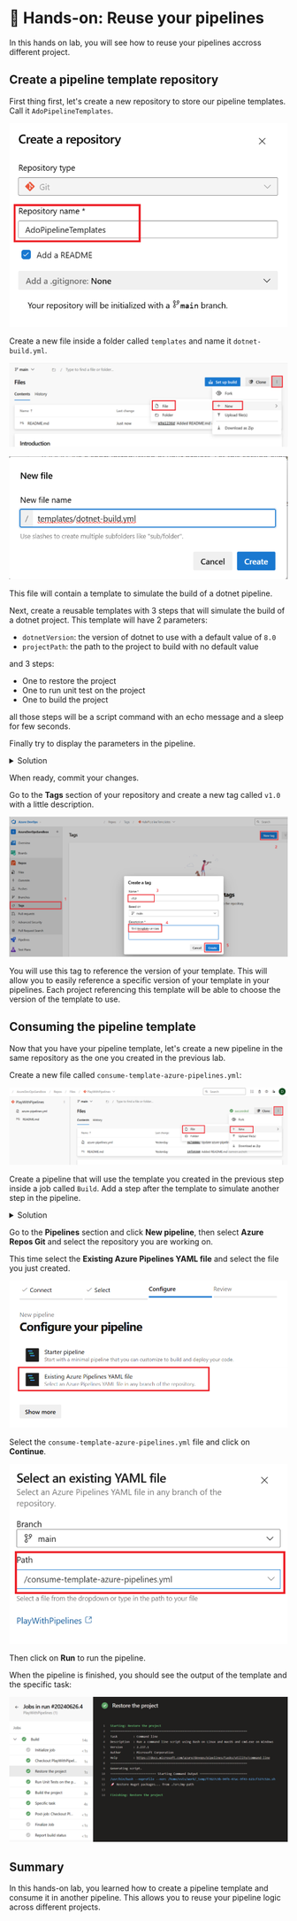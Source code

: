 # 🔨 Hands-on: Reuse your pipelines

In this hands on lab, you will see how to reuse your pipelines accross different project.

## Create a pipeline template repository

First thing first, let's create a new repository to store our pipeline templates. Call it `AdoPipelineTemplates`.

![Create a new pipeline template](assets/ado-pipeline-template.png)

Create a new file inside a folder called `templates` and name it `dotnet-build.yml`.

![Select new file](assets/create-file-repo-template.png)

![Name the file](assets/define-template-file.png)

This file will contain a template to simulate the build of a dotnet pipeline.

Next, create a reusable templates with 3 steps that will simulate the build of a dotnet project.
This template will have 2 parameters:
- `dotnetVersion`: the version of dotnet to use with a default value of `8.0`
- `projectPath`: the path to the project to build with no default value

and 3 steps:
- One to restore the project
- One to run unit test on the project
- One to build the project

all those steps will be a script command with an echo message and a sleep for few seconds.

Finally try to display the parameters in the pipeline.

<details>
<summary>Solution</summary>

```YAML
parameters:
  - name: dotnetVersion
    type: string
    default: '8.0'
  - name: projectPath
    type: string

steps:
- script: |
    echo "🚀 Restore Nuget packages... from ${{ parameters.projectPath }}"
    sleep 1
  displayName: 'Restore the project'

- script: |
    echo "🚀 Run Unit Tests..."
    sleep 3
  displayName: 'Run Unit Tests on the project'

- script: |
    echo "🔨 Build the project using ${{ parameters.dotnetVersion }}"
    sleep 3
  displayName: 'Build the project'
```
</details>

When ready, commit your changes.

Go to the **Tags** section of your repository and create a new tag called `v1.0` with a little description.

![Create a new tag](assets/create-new-tag.png)

You will use this tag to reference the version of your template. This will allow you to easily reference a specific version of your template in your pipelines. Each project referencing this template will be able to choose the version of the template to use.

## Consuming the pipeline template

Now that you have your pipeline template, let's create a new pipeline in the same repository as the one you created in the previous lab.

Create a new file called `consume-template-azure-pipelines.yml`:

![Create new pipeline](assets/create-new-pipeline-for-consumtion.png)

Create a pipeline that will use the template you created in the previous step inside a job called `Build`. Add a step after the template to simulate another step in the pipeline.

<details>
<summary>Solution</summary>

```YAML
trigger: none

resources:
  repositories:
    - repository: templates
      type: git
      name: AdoPipelineTemplates
      ref: 'refs/tags/v1.0'

jobs:
  - job:
    displayName: Build
    pool:
      vmImage: 'ubuntu-latest'
    steps:
        - template: templates/dotnet-build.yml@templates
          parameters:
              projectPath: './src/my-path'

        - script: |
            echo "Specific task"
            sleep 4
          displayName: 'Specific task'
```

You use the `resources` section to reference the repository containing the template. You specify the tag `v1.0` to reference the version of the template you want to use.

</details>

Go to the **Pipelines** section and click **New pipeline**, then select **Azure Repos Git** and select the repository you are working on.

This time select the **Existing Azure Pipelines YAML file** and select the file you just created.

![Select existing pipeline](assets/configure-pipeline-from-existing-yaml-file.png)

Select the `consume-template-azure-pipelines.yml` file and click on **Continue**.

![Select pipeline file](assets/select-existing-yaml-file.png)

Then click on **Run** to run the pipeline.

When the pipeline is finished, you should see the output of the template and the specific task:

![Pipeline output](assets/pipeline-reuse-result.png)

## Summary

In this hands-on lab, you learned how to create a pipeline template and consume it in another pipeline. This allows you to reuse your pipeline logic across different projects.